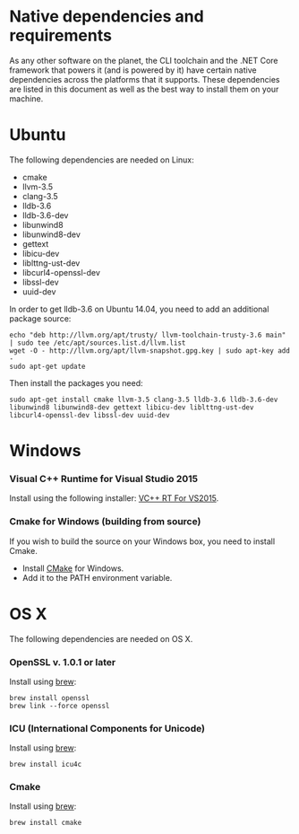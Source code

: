 Native dependencies and requirements
====================================

As any other software on the planet, the CLI toolchain and the .NET Core framework that powers it (and is powered by it) have certain native dependencies across the platforms that it supports. These dependencies are listed in this document as well as the best way to install them on your machine. 

# Ubuntu
The following dependencies are needed on Linux:

* cmake 
* llvm-3.5 
* clang-3.5 
* lldb-3.6
* lldb-3.6-dev 
* libunwind8 
* libunwind8-dev
* gettext
* libicu-dev
* liblttng-ust-dev
* libcurl4-openssl-dev
* libssl-dev
* uuid-dev

In order to get lldb-3.6 on Ubuntu 14.04, you need to add an additional package source:

```shell
echo "deb http://llvm.org/apt/trusty/ llvm-toolchain-trusty-3.6 main" | sudo tee /etc/apt/sources.list.d/llvm.list
wget -O - http://llvm.org/apt/llvm-snapshot.gpg.key | sudo apt-key add -
sudo apt-get update
```

Then install the packages you need:

```shell
sudo apt-get install cmake llvm-3.5 clang-3.5 lldb-3.6 lldb-3.6-dev libunwind8 libunwind8-dev gettext libicu-dev liblttng-ust-dev libcurl4-openssl-dev libssl-dev uuid-dev
```

# Windows 

### Visual C++ Runtime for Visual Studio 2015
Install using the following installer: [VC++ RT For VS2015](https://www.microsoft.com/en-us/download/confirmation.aspx?id=48145).

### Cmake for Windows (building from source)
If you wish to build the source on your Windows box, you need to install Cmake. 

* Install [CMake](http://www.cmake.org/download) for Windows.
* Add it to the PATH environment variable.


# OS X
The following dependencies are needed on OS X. 

### OpenSSL v. 1.0.1 or later
Install using [brew](http://www.brew.sh/):

```shell
brew install openssl
brew link --force openssl
```

### ICU (International Components for Unicode)
Install using [brew](http://www.brew.sh/):

```shell
brew install icu4c
```

### Cmake
Install using [brew](http://www.brew.sh/):

```shell
brew install cmake
```
